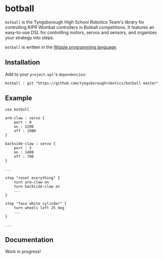 # botball

`botball` is the Tyngsborough High School Robotics Team's library for controlling KIPR Wombat controllers in Botball competitions. It features an easy-to-use DSL for controlling motors, servos and sensors, and organizes your strategy into steps.

`botball` is written in the [Wipple programming language](https://wipple.gramer.dev).

## Installation

Add to your `project.wpl`'s `dependencies`:

```wipple
botball : git "https://github.com/tyngsboroughrobotics/botball master"
```

## Example

```wipple
use botball

arm-claw : servo {
    port : 0
    on : 1200
    off : 1900
}

backside-claw : servo {
    port : 3
    on : 1400
    off : 700
}

...

step "reset everything" {
    turn arm-claw on
    turn backside-claw on
    ...
}

step "face white cylinder" {
    turn wheels left 25 deg
    ...
}

...
```

## Documentation

Work in progress!
